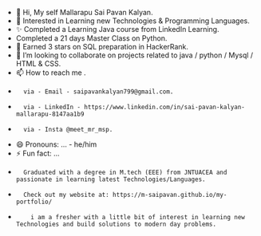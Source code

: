 - 👋 Hi, My self Mallarapu Sai Pavan Kalyan.
- 👀 Interested in Learning new Technologies & Programming Languages.
- ✨ Completed a Learning Java course from LinkedIn Learning.
-    Completed a 21 days Master Class on Python.
- 🌱 Earned 3 stars on SQL preparation in HackerRank.
- 💞️ I’m looking to collaborate on projects related to java / python / Mysql / HTML & CSS.
- 📫 How to reach me .
-       via - Email - saipavankalyan799@gmail.com.
-       via - LinkedIn - https://www.linkedin.com/in/sai-pavan-kalyan-mallarapu-8147aa1b9
-       via - Insta @meet_mr_msp.
- 😄 Pronouns: ...
        - he/him
- ⚡ Fun fact: ...
-       Graduated with a degree in M.tech (EEE) from JNTUACEA and passionate in learning latest Technologies/Languages.
-       Check out my website at: https://m-saipavan.github.io/my-portfolio/
-         i am a fresher with a little bit of interest in learning new Technologies and build solutions to modern day problems.

<!---
M-Saipavan/M-Saipavan is a ✨ special ✨ repository because its `README.md` (this file) appears on your GitHub profile.
You can click the Preview link to take a look at your changes.
--->
